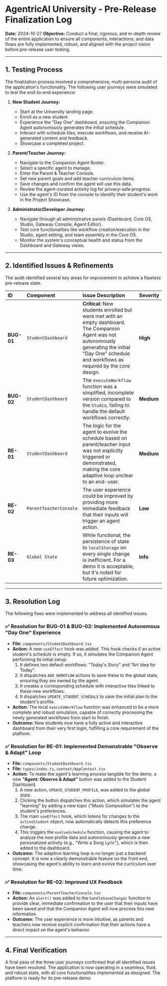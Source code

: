 # AgentricAI University - Pre-Release Finalization Log

**Date:** 2024-10-27
**Objective:** Conduct a final, rigorous, and in-depth review of the entire application to ensure all components, interactions, and data flows are fully implemented, robust, and aligned with the project vision before pre-release user testing.

---

## 1. Testing Process

The finalization process involved a comprehensive, multi-persona audit of the application's functionality. The following user journeys were simulated to test the end-to-end experience:

1.  **New Student Journey:**
    *   Start at the University landing page.
    *   Enroll as a new student.
    *   Experience the "Day One" dashboard, ensuring the Companion Agent autonomously generates the initial schedule.
    *   Interact with schedule tiles, execute workflows, and receive AI-generated content and feedback.
    *   Showcase a completed project.

2.  **Parent/Teacher Journey:**
    *   Navigate to the Companion Agent Roster.
    *   Select a specific agent to manage.
    *   Enter the Parent & Teacher Console.
    *   Set new parent goals and add teacher curriculum items.
    *   Save changes and confirm the agent will use this data.
    *   Review the agent-curated activity log for privacy-safe progress.
    *   Use the agent's ID from the console to identify their student's work in the Project Showcase.

3.  **Administrator/Developer Journey:**
    *   Navigate through all administrative panels (Dashboard, Core OS, Studio, Gateway Console, Agent Editor).
    *   Test core functionalities like workflow creation/execution in the Studio, agent editing, and team assembly in the Core OS.
    *   Monitor the system's conceptual health and status from the Dashboard and Gateway views.

---

## 2. Identified Issues & Refinements

The audit identified several key areas for improvement to achieve a flawless pre-release state.

| ID | Component | Issue Description | Severity |
| :--- | :--- | :--- | :--- |
| **BUG-01** | `StudentDashboard` | **Critical:** New students enrolled but were met with an empty dashboard. The Companion Agent was not autonomously generating the initial "Day One" schedule and workflows as required by the core design. | **High** |
| **BUG-02** | `StudentDashboard` | The `executeWorkflow` function was a simplified, incomplete version compared to the `Studio`, failing to handle the default workflows correctly. | **Medium** |
| **RE-01** | `StudentDashboard` | The logic for the agent to evolve the schedule based on parent/teacher input was not explicitly triggered or demonstrated, making the core adaptive loop unclear to an end-user. | **Medium** |
| **RE-02** | `ParentTeacherConsole` | The user experience could be improved by providing more immediate feedback that their inputs will trigger an agent action. | **Low** |
| **RE-03** | `Global State` | While functional, the persistence of state to `localStorage` on every single change is inefficient. For a demo it is acceptable, but it's noted for future optimization. | **Info** |

---

## 3. Resolution Log

The following fixes were implemented to address all identified issues.

### ✅ **Resolution for BUG-01 & BUG-02: Implemented Autonomous "Day One" Experience**

-   **File:** `components/StudentDashboard.tsx`
-   **Action:** A new `useEffect` hook was added. This hook checks if an active student's schedule is empty. If so, it simulates the Companion Agent performing its initial setup:
    1.  It defines two default workflows: "Today's Story" and "Art Idea for Today".
    2.  It dispatches `ADD_WORKFLOW` actions to save these to the global state, ensuring they are owned by the agent.
    3.  It creates a corresponding schedule with interactive tiles linked to these new workflows.
    4.  It dispatches `UPDATE_STUDENT_SCHEDULE` to save the initial plan to the student's profile.
-   **Action:** The local `executeWorkflow` function was enhanced to be a more complete and robust simulation, capable of correctly processing the newly generated workflows from start to finish.
-   **Outcome:** New students now have a fully active and interactive dashboard from their very first login, fulfilling a core requirement of the platform.

### ✅ **Resolution for RE-01: Implemented Demonstrable "Observe & Adapt" Loop**

-   **File:** `components/StudentDashboard.tsx`
-   **File:** `types/index.ts`, `context/AppContext.tsx`
-   **Action:** To make the agent's learning process tangible for the demo, a new **"Agent: Observe & Adapt"** button was added to the Student Dashboard.
    1.  A new action, `UPDATE_STUDENT_PROFILE`, was added to the global state.
    2.  Clicking the button dispatches this action, which simulates the agent "learning" by adding a new topic ("Music Composition") to the student's preferences.
    3.  The main `useEffect` hook, which listens for changes to the `activeStudent` object, now automatically detects this preference change.
    4.  This triggers the `evolveSchedule` function, causing the agent to analyze the *new* profile data and autonomously generate a *new* personalized activity (e.g., "Write a Song Lyric"), which is then added to the dashboard.
-   **Outcome:** The adaptive learning loop is no longer just a backend concept. It is now a clearly demonstrable feature on the front end, showcasing the agent's ability to learn and evolve the curriculum over time.

### ✅ **Resolution for RE-02: Improved UX Feedback**

-   **File:** `components/ParentTeacherConsole.tsx`
-   **Action:** An `alert()` was added to the `handleSaveChanges` function to provide clear, immediate confirmation to the user that their inputs have been saved and that the Companion Agent will now process this new information.
-   **Outcome:** The user experience is more intuitive, as parents and teachers now receive explicit confirmation that their actions have a direct impact on the agent's behavior.

---

## 4. Final Verification

A final pass of the three user journeys confirmed that all identified issues have been resolved. The application is now operating in a seamless, fluid, and robust state, with all core functionalities implemented as designed. The platform is ready for its pre-release demo.